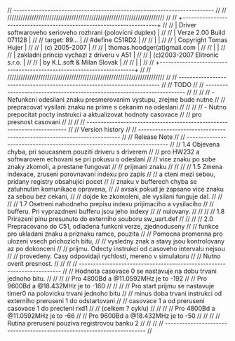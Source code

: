 // ----------------------------------------------------------------------- //
// /////////////////////////////////////////////////////////////////////// //
// +---------------------------------------------------------------------+ //
// |     Driver softwaroveho serioveho rozhrani (polovicni duplex)       | //
// |                     Verze 2.00 Build 071128                         | //
//                             target: 89...                             | //
#define                           C51RD2                                 | //
// |                                                                     | //
// |                       Copyright Tomas Hujer                         | //
// |                           (c) 2005-2007                             | //
// |                    thomas.hoodger(at)gmail.com                      | //
// |                                                                     | //
// |             zakladni princip vychazi z driveru v A51                | //
// |                  (c)2003-2007 Elitronic s.r.o.                      | //
// |                   by K.L.soft & Milan Slovak                        | //
// |                                                                     | //
// +---------------------------------------------------------------------+ //
// /////////////////////////////////////////////////////////////////////// //
// ----------------------------------------------------------------------- //
//                                  TODO                                   //
// ----------------------------------------------------------------------- //
//                                                                         //
//  - Nefunkcni odesilani znaku presmerovanim vystupu, zrejme bude nutne   //
//    prepracovat vysilani znaku na prime s cekanim na odeslani            //
//                                                                         //
//  - Nutno prepocitat pocty instrukci a aktualizovat hodnoty casovace     //
//    pro presnost casovani                                                //
//                                                                         //
// ----------------------------------------------------------------------- //
//                            Version history                              //
// ----------------------------------------------------------------------- //
// Release        Note                                                     //
// ----------------------------------------------------------------------- //
//  1.4         Objevena chyba, pri soucasnem pouziti driveru s driverem   //
//              pro HW232 a softwarovem echovani se pri pokusu o odeslani  //
//              vice znaku po sobe znaky zkomoli, a prestane fungovat      //
//              prijmani znaku                                             //
//                                                                         //
//  1.5         Zmena indexace, zruseni porovnavani indexu pro zapis       //
//              a cteni mezi sebou, pridany registry obsahujici pocet      //
//              znaku v bufferech chyba se zatuhnutim komunikace opravena, //
//              avsak pokud je zapsano vice znaku za sebou bez cekani,     //
//              dojde ke zkomoleni, ale vysilani funguje dal.              //
//                                                                         //
//  1.7         Osetreni nahodneho prepisu indexu prijimaciho a vysilaciho //
//              bufferu. Pri vyprazdneni bufferu jsou jeho indexy          //
//              nulovany.                                                  //
//                                                                         //
//  1.8         Prirazeni pinu presunuto do externiho souboru sw_uart.def  //
//                                                                         //
//  2.0         Prepracovano do C51, odladena funkcni verze, zjednoduseny  //
//              funkce pro ukladani znaku a priznaku ramce, pouzita        //
//              Pomocna promenna pro ulozeni vsech prichozich bitu,        //
//              vysledny znak a stavy jsou kontrolovany az po dokonceni    //
//              prijmu. Odecty instrukci od casoveho intervalu nejsou      //
//              provedeny. Casy odpovidaji rychlosti, mereno v simulatoru  //
//              Nutno overit presnost.                                     //
//                                                                         //
// ----------------------------------------------------------------------- //
// Hodnota casovace 0 se nastavuje na dobu trvani jednoho bitu.            //
//                                                                         //
// Pro 4800Bd a @11.0592MHz je to -192                                     //
// Pro 9600Bd a @18.432MHz je to -160                                      //
//                                                                         //
// Pro start prijmu se nastavuje timer0 na polovicku trvani jednoho bitu   //
// minus doba trvani instrukci od externiho preruseni 1 do odstartovani    //
// casovace 1 a od preruseni casovace 1 do precteni rxd1                   //
// (celkem ? cyklu)                                                        //
//                                                                         //
// Pro 4800Bd a @11.0592MHz je to -66                                      //
// Pro 9600Bd a @18.432MHz je to -50                                       //
//                                                                         //
// Rutina preruseni pouziva registrovou banku 2                            //
//                                                                         //
// ----------------------------------------------------------------------- //

